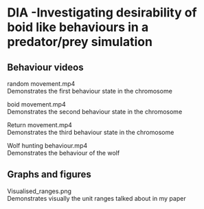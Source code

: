 # DIA -Investigating desirability of boid like behaviours in a predator/prey simulation


## Behaviour videos


random movement.mp4  
Demonstrates the first behaviour state in the chromosome  


boid movement.mp4  
Demonstrates the second behaviour state in the chromosome  


Return movement.mp4  
Demonstrates the third behaviour state in the chromosome  


Wolf hunting behaviour.mp4  
Demonstrates the behaviour of the wolf  

## Graphs and figures

Visualised_ranges.png  
Demonstrates visually the unit ranges talked about in my paper  

